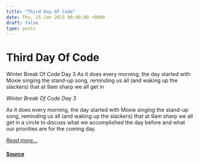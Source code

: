 ```yaml
---
title: "Third Day Of Code"
date: Thu, 15 Jan 2015 00:00:00 +0000
draft: false
type: posts
---
```

# Third Day Of Code





 Winter Break Of Code Day 3 As it does every morning, the day started with Moxie singing the stand-up song, reminding us all (and waking up the slackers) that at 9am sharp we all get in

_Winter Break Of Code Day 3_

As it does every morning, the day started with Moxie singing the stand-up song, reminding us all (and waking up the slackers) that at 9am sharp we all get in a circle to discuss what we accomplished the day before and what our priorities are for the coming day.

[_Read more..._](https://signal.org/blog/third-day-of-code/)

#### [Source](https://signal.org/blog/third-day-of-code/)

